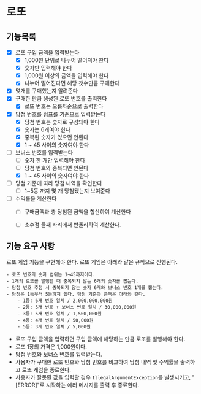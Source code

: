 # 로또

## 기능목록
- [x] 로또 구입 금액을 입력받는다
  - [x] 1,000원 단위로 나누어 떨어져야 한다
  - [x] 숫자만 입력해야 한다
  - [x] 1,000원 이상의 금액을 입력해야 한다
  - [x] 나누어 떨어진다면 해당 갯수만큼 구매한다
- [x] 몇개를 구매했는지 알려준다
- [x] 구매한 만큼 생성된 로또 번호를 출력한다
  - [x] 로또 번호는 오름차순으로 출력한다
- [x] 당첨 번호를 쉼표를 기준으로 입력받는다
  - [x] 당첨 번호는 숫자로 구성돼야 한다
  - [x] 숫자는 6개여야 한다
  - [x] 중복된 숫자가 있으면 안된다
  - [x] 1 ~ 45 사이의 숫자여야 한다
- [ ] 보너스 번호를 입력받는다
  - [ ] 숫자 한 개만 입력해야 한다
  - [ ] 당첨 번호와 중복되면 안된다
  - [x] 1 ~ 45 사이의 숫자여야 한다
- [ ] 당첨 기준에 따라 당첨 내역을 확인한다
  - [ ] 1~5등 까지 몇 개 당첨됐는지 보여준다
- [ ] 수익률을 계산한다
  - [ ] 구매금액과 총 당첨된 금액을 합산하여 계산한다
  - [ ] 소수점 둘째 자리에서 반올리하여 계산한다.


## 기능 요구 사항


로또 게임 기능을 구현해야 한다. 로또 게임은 아래와 같은 규칙으로 진행된다.

```
- 로또 번호의 숫자 범위는 1~45까지이다.
- 1개의 로또를 발행할 때 중복되지 않는 6개의 숫자를 뽑는다.
- 당첨 번호 추첨 시 중복되지 않는 숫자 6개와 보너스 번호 1개를 뽑는다.
- 당첨은 1등부터 5등까지 있다. 당첨 기준과 금액은 아래와 같다.
    - 1등: 6개 번호 일치 / 2,000,000,000원
    - 2등: 5개 번호 + 보너스 번호 일치 / 30,000,000원
    - 3등: 5개 번호 일치 / 1,500,000원
    - 4등: 4개 번호 일치 / 50,000원
    - 5등: 3개 번호 일치 / 5,000원
```

- 로또 구입 금액을 입력하면 구입 금액에 해당하는 만큼 로또를 발행해야 한다.
- 로또 1장의 가격은 1,000원이다.
- 당첨 번호와 보너스 번호를 입력받는다.
- 사용자가 구매한 로또 번호와 당첨 번호를 비교하여 당첨 내역 및 수익률을 출력하고 로또 게임을 종료한다.
- 사용자가 잘못된 값을 입력할 경우 `IllegalArgumentException`를 발생시키고, "[ERROR]"로 시작하는 에러 메시지를 출력 후 종료한다.
